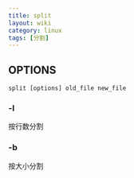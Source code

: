 ```yaml
---
title: split
layout: wiki
category: linux
tags: [分割]
---
```


## OPTIONS

~~~
split [options] old_file new_file
~~~

### -l

按行数分割

### -b

按大小分割
